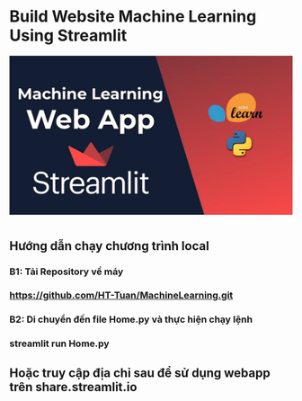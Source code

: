 # Build Website Machine Learning Using Streamlit
![Alt](https://github.com/HT-Tuan/MachineLearning/blob/main/images/background.jpg?raw=true)
#
## Hướng dẫn chạy chương trình local
### B1: Tải Repository về máy
### https://github.com/HT-Tuan/MachineLearning.git
### B2: Di chuyển đến file Home.py và thực hiện chạy lệnh
### streamlit run Home.py
## Hoặc truy cập địa chỉ sau để sử dụng webapp trên share.streamlit.io
### 